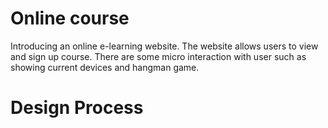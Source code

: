 # Online course
Introducing an online e-learning website. The website allows users to view and sign up course. There are some micro interaction with user such as showing current devices and hangman game.
# Design Process
